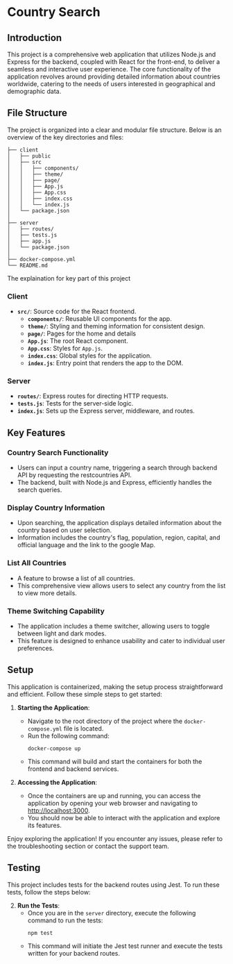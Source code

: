 # Country Search

## Introduction
This project is a comprehensive web application that utilizes Node.js and Express for the backend, coupled with React for the front-end, to deliver a seamless and interactive user experience. The core functionality of the application revolves around providing detailed information about countries worldwide, catering to the needs of users interested in geographical and demographic data.

## File Structure

The project is organized into a clear and modular file structure. Below is an overview of the key directories and files:

```
├── client
│   ├── public
│   ├── src
│   │   ├── components/
│   │   ├── theme/
│   │   ├── page/
│   │   ├── App.js
│   │   ├── App.css
│   │   ├── index.css
│   │   └── index.js
│   └── package.json 
│
├── server
│   ├── routes/ 
│   ├── tests.js
│   ├── app.js
│   └── package.json 
│
├── docker-compose.yml 
└── README.md 
```

The explaination for key part of this project
### Client
- **`src/`**: Source code for the React frontend.
  - **`components/`**: Reusable UI components for the app.
  - **`theme/`**: Styling and theming information for consistent design.
  - **`page/`**: Pages for the home and details
  - **`App.js`**: The root React component.
  - **`App.css`**: Styles for `App.js`.
  - **`index.css`**: Global styles for the application.
  - **`index.js`**: Entry point that renders the app to the DOM.


### Server
- **`routes/`**: Express routes for directing HTTP requests.
- **`tests.js`**: Tests for the server-side logic.
- **`index.js`**: Sets up the Express server, middleware, and routes.

## Key Features

### Country Search Functionality
- Users can input a country name, triggering a search through backend API by requesting the restcountries API.
- The backend, built with Node.js and Express, efficiently handles the search queries.

### Display Country Information
- Upon searching, the application displays detailed information about the country based on user selection.
- Information includes the country's flag, population, region, capital, and official language and the link to the google Map.

### List All Countries
- A feature to browse a list of all countries.
- This comprehensive view allows users to select any country from the list to view more details.

### Theme Switching Capability
- The application includes a theme switcher, allowing users to toggle between light and dark modes.
- This feature is designed to enhance usability and cater to individual user preferences.

## Setup

This application is containerized, making the setup process straightforward and efficient. Follow these simple steps to get started:

1. **Starting the Application**:
   - Navigate to the root directory of the project where the `docker-compose.yml` file is located.
   - Run the following command:
     ```
     docker-compose up
     ```
   - This command will build and start the containers for both the frontend and backend services.

2. **Accessing the Application**:
   - Once the containers are up and running, you can access the application by opening your web browser and navigating to [http://localhost:3000](http://localhost:3000).
   - You should now be able to interact with the application and explore its features.

Enjoy exploring the application! If you encounter any issues, please refer to the troubleshooting section or contact the support team.

## Testing

This project includes tests for the backend routes using Jest. To run these tests, follow the steps below:

2. **Run the Tests**:
   - Once you are in the `server` directory, execute the following command to run the tests:
     ```
     npm test
     ```
   - This command will initiate the Jest test runner and execute the tests written for your backend routes.



